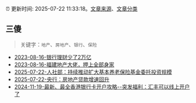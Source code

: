 :alarm_clock: 更新时间: 2025-07-22 11:33:18。[文章来源](/README.md)、[文章分类](/TAGS.md)

## 三傻


> 关键字：`地产`、`房地产`、`银行`、`保险`



- [2023-08-16-银行理财少了2万亿](https://www.aicaijing.com.cn/article/18565) 
- [2023-08-16-福建地产大佬，押上全部身家](https://www.aicaijing.com.cn/article/18567) 
- [2025-07-22-人社部：持续推动扩大基本养老保险基金委托投资规模](https://www.cls.cn/detail/2092119) 
- [2025-07-22-央行：房地产贷款增速回升](https://www.cls.cn/detail/2092478) 
- [2024-11-19-最新、最全香港银行卡开户攻略--突发福利：汇丰可以线上开户了](https://xueqiu.com/8108653112/313443790) 
